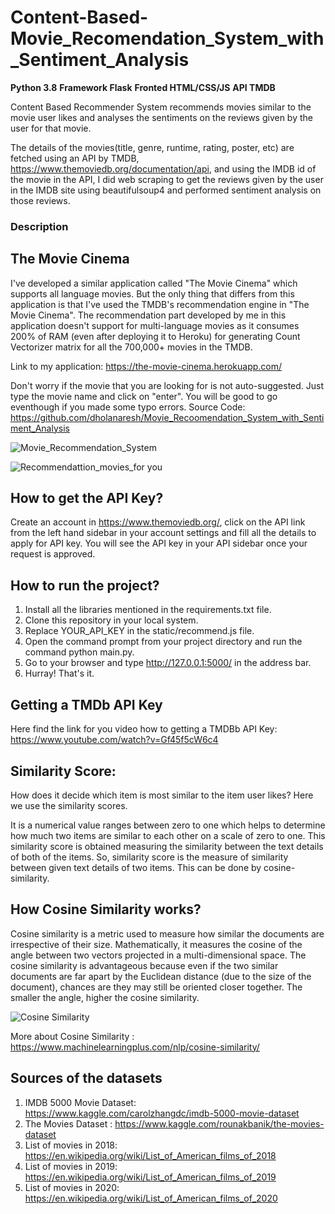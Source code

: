 # Content-Based-Movie_Recomendation_System_with_Sentiment_Analysis
**Python 3.8** **Framework Flask** **Fronted HTML/CSS/JS** **API TMDB**

Content Based Recommender System recommends movies similar to the movie user likes and analyses the sentiments on the reviews given by the user for that movie.

The details of the movies(title, genre, runtime, rating, poster, etc) are fetched using an API by TMDB, https://www.themoviedb.org/documentation/api, and using the IMDB id of the movie in the API, I did web scraping to get the reviews given by the user in the IMDB site using beautifulsoup4 and performed sentiment analysis on those reviews.

### Description

## The Movie Cinema
I've developed a similar application called "The Movie Cinema" which supports all language movies. But the only thing that differs from this application is that I've used the TMDB's recommendation engine in "The Movie Cinema". The recommendation part developed by me in this application doesn't support for multi-language movies as it consumes 200% of RAM (even after deploying it to Heroku) for generating Count Vectorizer matrix for all the 700,000+ movies in the TMDB.

Link to my application: https://the-movie-cinema.herokuapp.com/

Don't worry if the movie that you are looking for is not auto-suggested. Just type the movie name and click on "enter". You will be good to go eventhough if you made some typo errors.
Source Code: https://github.com/dholanaresh/Movie_Recoomendation_System_with_Sentiment_Analysis

![Movie_Recommendation_System](https://user-images.githubusercontent.com/65899889/88811325-b2120580-d1b6-11ea-8335-f9f025879037.png)

![Recommendattion_movies_for you](https://user-images.githubusercontent.com/65899889/88812011-8c393080-d1b7-11ea-8753-2d8cd8418ce3.png)

## How  to get the API Key?

Create an account in https://www.themoviedb.org/, click on the API link from the left hand sidebar in your account settings and fill all the details to apply for API key. You will see the API key in your API sidebar once your request is approved.

## How to run the project?

1. Install all the libraries mentioned in the requirements.txt file.
2. Clone this repository in your local system.
3. Replace YOUR_API_KEY in the static/recommend.js file.
4. Open the command prompt from your project directory and run the command python main.py.
5. Go to your browser and type http://127.0.0.1:5000/ in the address bar.
6. Hurray! That's it.

## Getting a TMDb API Key
Here find the link for you video how to getting a TMDBb API Key: https://www.youtube.com/watch?v=Gf45f5cW6c4

## Similarity Score:

How does it decide which item is most similar to the item user likes? Here we use the similarity scores.

It is a numerical value ranges between zero to one which helps to determine how much two items are similar to each other on a scale of zero to one. This similarity score is obtained measuring the similarity between the text details of both of the items. So, similarity score is the measure of similarity between given text details of two items. This can be done by cosine-similarity.

##  How Cosine Similarity works?

Cosine similarity is a metric used to measure how similar the documents are irrespective of their size. Mathematically, it measures the cosine of the angle between two vectors projected in a multi-dimensional space. The cosine similarity is advantageous because even if the two similar documents are far apart by the Euclidean distance (due to the size of the document), chances are they may still be oriented closer together. The smaller the angle, higher the cosine similarity.

![Cosine Similarity](https://user-images.githubusercontent.com/65899889/88813656-7dec1400-d1b9-11ea-9234-714c89c03c95.png)

More about Cosine Similarity : https://www.machinelearningplus.com/nlp/cosine-similarity/

## Sources of the datasets
    
 1. IMDB 5000 Movie Dataset: https://www.kaggle.com/carolzhangdc/imdb-5000-movie-dataset
 2. The Movies Dataset : https://www.kaggle.com/rounakbanik/the-movies-dataset
 3. List of movies in 2018: https://en.wikipedia.org/wiki/List_of_American_films_of_2018
 4. List of movies in 2019: https://en.wikipedia.org/wiki/List_of_American_films_of_2019
 5. List of movies in 2020: https://en.wikipedia.org/wiki/List_of_American_films_of_2020










